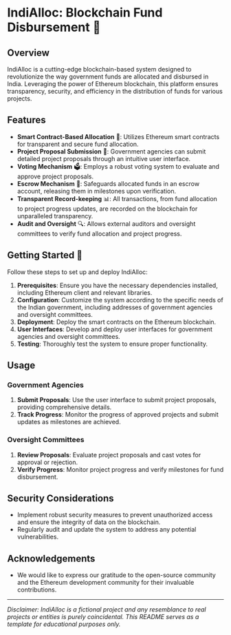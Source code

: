 # IndiAlloc: Blockchain Fund Disbursement 💸

## Overview
IndiAlloc is a cutting-edge blockchain-based system designed to revolutionize the way government funds are allocated and disbursed in India. Leveraging the power of Ethereum blockchain, this platform ensures transparency, security, and efficiency in the distribution of funds for various projects.

## Features
- **Smart Contract-Based Allocation** 📜: Utilizes Ethereum smart contracts for transparent and secure fund allocation.
- **Project Proposal Submission** 📝: Government agencies can submit detailed project proposals through an intuitive user interface.
- **Voting Mechanism** 🗳️: Employs a robust voting system to evaluate and approve project proposals.
- **Escrow Mechanism** 🏦: Safeguards allocated funds in an escrow account, releasing them in milestones upon verification.
- **Transparent Record-keeping** 📊: All transactions, from fund allocation to project progress updates, are recorded on the blockchain for unparalleled transparency.
- **Audit and Oversight** 🔍: Allows external auditors and oversight committees to verify fund allocation and project progress.

## Getting Started 🚀
Follow these steps to set up and deploy IndiAlloc:

1. **Prerequisites**: Ensure you have the necessary dependencies installed, including Ethereum client and relevant libraries.
2. **Configuration**: Customize the system according to the specific needs of the Indian government, including addresses of government agencies and oversight committees.
3. **Deployment**: Deploy the smart contracts on the Ethereum blockchain.
4. **User Interfaces**: Develop and deploy user interfaces for government agencies and oversight committees.
5. **Testing**: Thoroughly test the system to ensure proper functionality.

## Usage

### Government Agencies

1. **Submit Proposals**: Use the user interface to submit project proposals, providing comprehensive details.
2. **Track Progress**: Monitor the progress of approved projects and submit updates as milestones are achieved.

### Oversight Committees

1. **Review Proposals**: Evaluate project proposals and cast votes for approval or rejection.
2. **Verify Progress**: Monitor project progress and verify milestones for fund disbursement.

## Security Considerations
- Implement robust security measures to prevent unauthorized access and ensure the integrity of data on the blockchain.
- Regularly audit and update the system to address any potential vulnerabilities.



## Acknowledgements
- We would like to express our gratitude to the open-source community and the Ethereum development community for their invaluable contributions.

---
_Disclaimer: IndiAlloc is a fictional project and any resemblance to real projects or entities is purely coincidental. This README serves as a template for educational purposes only._
